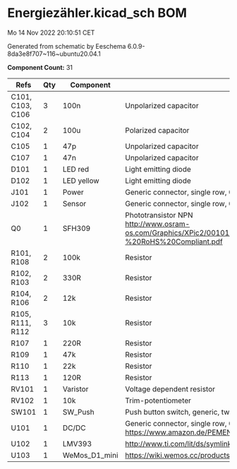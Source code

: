 # Energiezähler.kicad_sch BOM

Mo 14 Nov 2022 20:10:51 CET

Generated from schematic by Eeschema 6.0.9-8da3e8f707~116~ubuntu20.04.1

**Component Count:** 31

| Refs | Qty | Component | Description |
| ----- | --- | ---- | ----------- |
| C101, C103, C106 | 3 | 100n | Unpolarized capacitor |
| C102, C104 | 2 | 100u | Polarized capacitor |
| C105 | 1 | 47p | Unpolarized capacitor |
| C107 | 1 | 47n | Unpolarized capacitor |
| D101 | 1 | LED red | Light emitting diode |
| D102 | 1 | LED yellow | Light emitting diode |
| J101 | 1 | Power | Generic connector, single row, 01x02, script generated (kicad-library-utils/schlib/autogen/connector/) |
| J102 | 1 | Sensor | Generic connector, single row, 01x04, script generated (kicad-library-utils/schlib/autogen/connector/) |
| Q0 | 1 | SFH309 | Phototransistor NPN<br />http://www.osram-os.com/Graphics/XPic2/00101811_0.pdf/SFH%20309,%20SFH%20309%20FA,%20Lead%20(Pb)%20Free%20Product%20-%20RoHS%20Compliant.pdf |
| R101, R108 | 2 | 100k | Resistor |
| R102, R103 | 2 | 330R | Resistor |
| R104, R106 | 2 | 12k | Resistor |
| R105, R111, R112 | 3 | 10k | Resistor |
| R107 | 1 | 220R | Resistor |
| R109 | 1 | 47k | Resistor |
| R110 | 1 | 22k | Resistor |
| R113 | 1 | 120R | Resistor |
| RV101 | 1 | Varistor | Voltage dependent resistor |
| RV102 | 1 | 10k | Trim-potentiometer |
| SW101 | 1 | SW_Push | Push button switch, generic, two pins |
| U101 | 1 | DC/DC | Generic connector, single row, 01x04, script generated (kicad-library-utils/schlib/autogen/connector/)<br />https://www.amazon.de/PEMENOL-Einstellbar-Spannungwandler-Stromversorgung-Wirkungsgrad/dp/B07DP2MDJQ |
| U102 | 1 | LMV393 | http://www.ti.com/lit/ds/symlink/lmv331.pdf |
| U103 | 1 | WeMos_D1_mini | https://wiki.wemos.cc/products:d1:d1_mini#documentation |
    

